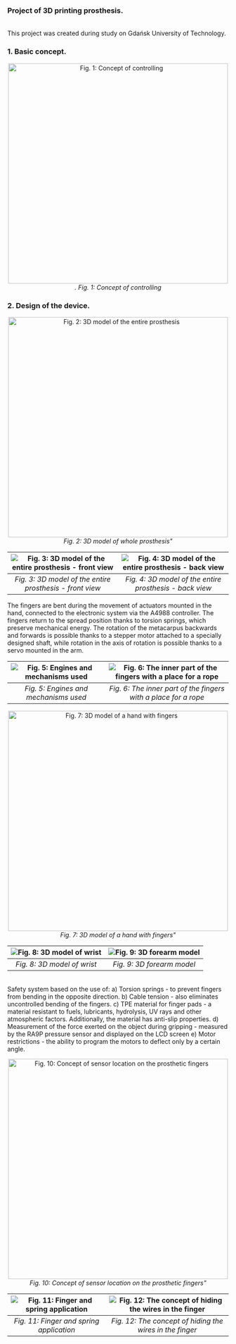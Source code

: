<h3>Project of 3D printing prosthesis.</h3>
<br>
This project was created during study on Gdańsk University of Technology.

<h3>1. Basic concept.</h3>

<p align="center">
  <img src="https://github.com/user-attachments/assets/3eeb02d8-85c6-4625-a67d-8c9f3cadc35a" alt="Fig. 1: Concept of controlling" width="500"/>
  <br>
  <em>. Fig. 1: Concept of controlling </em>
</p>

<h3>2. Design of the device.</h3>

<p align="center">
  <img src="https://github.com/user-attachments/assets/defa985e-b3f1-445f-a31e-01dcb5595f58" alt="Fig. 2: 3D model of the entire prosthesis" width="500"/>
  <br>
  <em>Fig. 2: 3D model of whole prosthesis" </em>
</p>

| ![Fig. 3: 3D model of the entire prosthesis - front view](https://github.com/user-attachments/assets/1732cac1-1465-43b7-b2ba-81a86b69e3f2) | ![Fig. 4: 3D model of the entire prosthesis - back view](https://github.com/user-attachments/assets/363d5cd3-2260-4699-bd3d-39207c46422d) |
|:--:|:--:|
| *Fig. 3: 3D model of the entire prosthesis - front view* | *Fig. 4: 3D model of the entire prosthesis - back view* |

The fingers are bent during the movement of actuators mounted in the hand, connected to the electronic system via the A4988 controller. The fingers return to the spread position thanks to torsion springs, which preserve mechanical energy. The rotation of the metacarpus backwards and forwards is possible thanks to a stepper motor attached to a specially designed shaft, while rotation in the axis of rotation is possible thanks to a servo mounted in the arm.

| ![Fig. 5: Engines and mechanisms used](https://github.com/user-attachments/assets/de52de44-b7b7-41b8-bf6a-d4808826e0d0) | ![Fig. 6: The inner part of the fingers with a place for a rope](https://github.com/user-attachments/assets/891460a0-bacd-49e2-ac7c-830d723ac902) |
|:--:|:--:|
| *Fig. 5: Engines and mechanisms used* | *Fig. 6: The inner part of the fingers with a place for a rope* |

<p align="center">
  <img src="https://github.com/user-attachments/assets/73758408-edaf-4698-95e8-7691b3b961e2" alt="Fig. 7: 3D model of a hand with fingers" width="500"/>
  <br>
  <em>Fig. 7: 3D model of a hand with fingers" </em>
</p>

| ![Fig. 8: 3D model of wrist](https://github.com/user-attachments/assets/137c1acd-2868-4b06-ba48-f942f4def145) | ![Fig. 9: 3D forearm model](https://github.com/user-attachments/assets/d0bfa866-258a-4dcd-a916-245d550cd3e1) |
|:--:|:--:|
| *Fig. 8: 3D model of wrist* | *Fig. 9: 3D forearm model* |

<br>
Safety system based on the use of:
a) Torsion springs - to prevent fingers from bending in the opposite direction.
b) Cable tension - also eliminates uncontrolled bending of the fingers.
c) TPE material for finger pads - a material resistant to fuels, lubricants, hydrolysis, UV rays and other atmospheric factors. Additionally, the material has anti-slip properties.
d) Measurement of the force exerted on the object during gripping - measured by the RA9P pressure sensor and displayed on the LCD screen
e) Motor restrictions - the ability to program the motors to deflect only by a certain angle.

<p align="center">
  <img src="https://github.com/user-attachments/assets/c107d282-02e1-4810-ae8b-97215977d5fe" alt="Fig. 10: Concept of sensor location on the prosthetic fingers" width="500"/>
  <br>
  <em>Fig. 10: Concept of sensor location on the prosthetic fingers" </em>
</p>

| ![Fig. 11: Finger and spring application](https://github.com/user-attachments/assets/606d1c92-8fb4-410b-90e5-3df39350874a) | ![Fig. 12: The concept of hiding the wires in the finger](https://github.com/user-attachments/assets/7810caea-68ea-4901-9ead-1735a14527e6) |
|:--:|:--:|
| *Fig. 11: Finger and spring application* | *Fig. 12: The concept of hiding the wires in the finger* |

